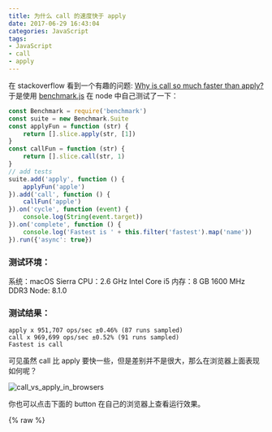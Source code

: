 ```yaml
---
title: 为什么 call 的速度快于 apply
date: 2017-06-29 16:43:04
categories: JavaScript
tags:
- JavaScript
- call
- apply
---
```

在 stackoverflow 看到一个有趣的问题: [Why is call so much faster than apply?](https://stackoverflow.com/questions/23769556/why-is-call-so-much-faster-than-apply) 于是使用 [benchmark.js](https://benchmarkjs.com/) 在 node 中自己测试了一下：

```javascript
const Benchmark = require('benchmark')
const suite = new Benchmark.Suite
const applyFun = function (str) {
    return [].slice.apply(str, [1])
}
const callFun = function (str) {
    return [].slice.call(str, 1)
}
// add tests
suite.add('apply', function () {
    applyFun('apple')
}).add('call', function () {
    callFun('apple')
}).on('cycle', function (event) {
    console.log(String(event.target))
}).on('complete', function () {
    console.log('Fastest is ' + this.filter('fastest').map('name'))
}).run({'async': true})
```

<!--more-->

### 测试环境：

系统：macOS Sierra
CPU：2.6 GHz Intel Core i5
内存：8 GB 1600 MHz DDR3
Node: 8.1.0


### 测试结果：

```
apply x 951,707 ops/sec ±0.46% (87 runs sampled)
call x 969,699 ops/sec ±0.52% (91 runs sampled)
Fastest is call
```

可见虽然 call 比 apply 要快一些，但是差别并不是很大，那么在浏览器上面表现如何呢？

<img src="/assets/img/call_vs_apply.jpg" alt="call_vs_apply_in_browsers">

你也可以点击下面的 button 在自己的浏览器上查看运行效果。

{% raw %}
<!DOCTYPE html>
<html lang="en">
<head>
    <meta charset="UTF-8">
    <title>call vs apply</title>
    <script defer src="https://cdnjs.cloudflare.com/ajax/libs/lodash.js/4.17.4/lodash.min.js"></script>
    <script defer src="https://cdnjs.cloudflare.com/ajax/libs/platform/1.3.4/platform.min.js"></script>
    <script defer src="https://cdnjs.cloudflare.com/ajax/libs/benchmark/2.1.4/benchmark.min.js"></script>
    <script>
    window.onload = () => {
        let log = document.getElementById("log")
        let btn = document.getElementById("btn")
        const applyFun = str => {
            return [].slice.apply(str, [1])
        }
        const callFun = str => {
            return [].slice.call(str, 1)
        }
        const logMessage = arg => {
            let eDiv = document.createElement("div")
            eDiv.innerHTML = typeof arg === "string" ? arg : arg.toString()
            log.appendChild(eDiv)
        }
        const prepare = () => {
            log.innerHTML = ''
            btn.disabled = true
        }

        window.run = () => {
            prepare()
            const suite = new Benchmark.Suite
            // add tests
            suite.add('apply', function() {
                applyFun('apple')
            }).add('call', function() {
                callFun('apple')
            }).on('cycle', function(event) {
                logMessage(String(event.target))
            }).on('complete', function() {
                logMessage('Fastest is ' + this.filter('fastest').map('name'))
                btn.disabled = false
            }).run({
                'async': true
            })
        }
    }
    </script>
</head>
<body>
    <button id="btn" onclick="run()">run test</button>
    <span id="log"></span>
    <hr>
</body>
</html>
{% endraw %}

可以看到几个浏览器中都是 call 的速度要快于 apply，不过都没有特别明显。其中 Safari 的速度让我大吃一惊，直接比其它几个浏览器快了一个数量级。看来 WWDC 2017 发布会上苹果吹的牛没有那么大啊，不过也可能 mac 从硬件层面对 Safari 进行优化。


### 为什么 call 要快于 apply

SO 上面解释的比较详细，在语言设计的时候，apply 需要执行的步数就比 call 要多：无论 call 还是 apply，最终都是调用一个叫做 `[[Call]]` 的内部函数，而 apply 相对于 call 多做了一些参数处理，如参数判断、格式化等。


### 困惑

SO 上面提到 call 的性能是 apply 的 4 倍甚至 30 倍，为什么在我这里的测试只有一丁点差距呢？
突然想到是否参数问题，于是去掉参数和增加参数，分别于 node 环境中测试，发现变化并不大，差距依然很小。那么猜想可能是 ES5 与 ES6 的差距导致的。

对比 [ES5](http://es5.github.io/#x15.3.4.3) 和 [ES6](http://www.ecma-international.org/ecma-262/6.0/#sec-function.prototype.apply) 中对这两个函数的定义，发现 Function.prototype.call 的变化并不大，主要变化发生在 Function.prototype.apply 上，从 ES5 的 9 步变成了 ES6 的 6步。主要变化发生在对参数处理的部分，其它关于内部函数调用的部分，看起来并没有太多差异。


### 总结

通过测试发现随着 ECMAScript 语言和 JavaScript 解释器性能不断增强，call vs apply 在性能上的差距越来越小， SO 上面提到的数倍甚至几十倍的差距，目前已经不存在了，因此在使用上可以随心所欲了。